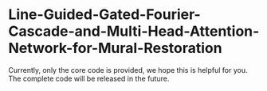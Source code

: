 # Line-Guided-Gated-Fourier-Cascade-and-Multi-Head-Attention-Network-for-Mural-Restoration

Currently, only the core code is provided, we hope this is helpful for you. The complete code will be released in the future.
